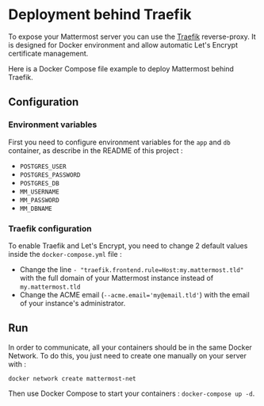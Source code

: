 # Deployment behind Traefik

To expose your Mattermost server you can use the [Traefik](https://traefik.io/) reverse-proxy. It is designed for Docker environment and allow automatic Let's Encrypt certificate management.  

Here is a Docker Compose file example to deploy Mattermost behind Traefik.

## Configuration

### Environment variables

First you need to configure environment variables for the `app` and `db` container, as describe in the README of this project :
- `POSTGRES_USER`
- `POSTGRES_PASSWORD`
- `POSTGRES_DB`
- `MM_USERNAME`
- `MM_PASSWORD`
- `MM_DBNAME`

### Traefik configuration

To enable Traefik and Let's Encrypt, you need to change 2 default values inside the `docker-compose.yml` file :
- Change the line `- "traefik.frontend.rule=Host:my.mattermost.tld"` with the full domain of your Mattermost instance instead of `my.mattermost.tld`
- Change the ACME email (`--acme.email='my@email.tld'`) with the email of your instance's administrator.

## Run

In order to communicate, all your containers should be in the same Docker Network. To do this, you just need to create one manually on your server with :
```
docker network create mattermost-net
```

Then use Docker Compose to start your containers : `docker-compose up -d`.
